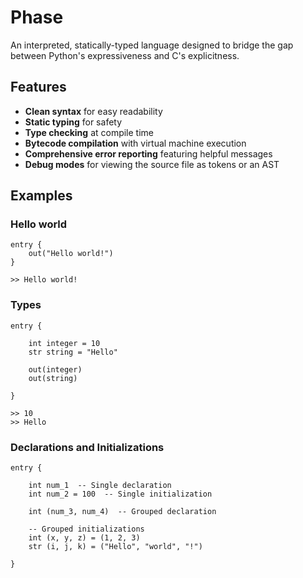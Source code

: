 # Phase

An interpreted, statically-typed language designed to bridge the gap between Python's expressiveness and C's explicitness.

## Features

- **Clean syntax** for easy readability
- **Static typing** for safety
- **Type checking** at compile time
- **Bytecode compilation** with virtual machine execution
- **Comprehensive error reporting** featuring helpful messages
- **Debug modes** for viewing the source file as tokens or an AST

## Examples

### Hello world
```
entry {
    out("Hello world!")
}
```

```
>> Hello world!
```

### Types
```
entry {

    int integer = 10
    str string = "Hello"

    out(integer)
    out(string)

}
```

```
>> 10
>> Hello
```

### Declarations and Initializations
```
entry {

    int num_1  -- Single declaration
    int num_2 = 100  -- Single initialization

    int (num_3, num_4)  -- Grouped declaration

    -- Grouped initializations
    int (x, y, z) = (1, 2, 3)
    str (i, j, k) = ("Hello", "world", "!")

}
```

